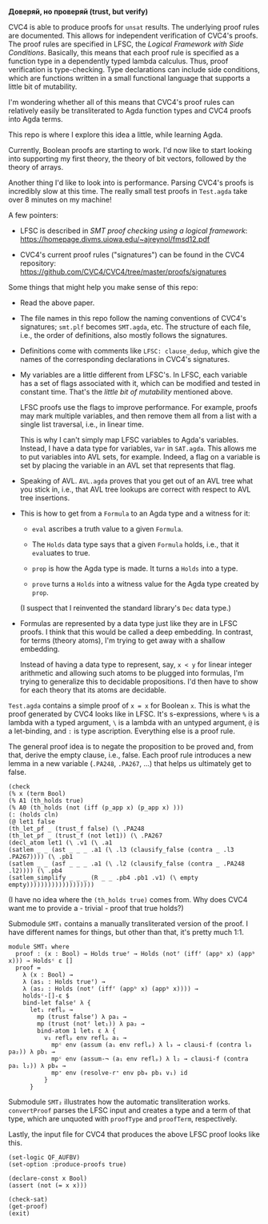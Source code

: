 **Доверяй, но проверяй (trust, but verify)**

CVC4 is able to produce proofs for `unsat` results. The underlying proof rules
are documented. This allows for independent verification of CVC4's proofs. The
proof rules are specified in LFSC, the *Logical Framework with Side
Conditions*. Basically, this means that each proof rule is specified as a
function type in a dependently typed lambda calculus. Thus, proof verification
is type-checking. Type declarations can include side conditions, which are
functions written in a small functional language that supports a little bit of
mutability.

I'm wondering whether all of this means that CVC4's proof rules can relatively
easily be transliterated to Agda function types and CVC4 proofs into Agda terms.

This repo is where I explore this idea a little, while learning Agda.

Currently, Boolean proofs are starting to work. I'd now like to start looking
into supporting my first theory, the theory of bit vectors, followed by the
theory of arrays.

Another thing I'd like to look into is performance. Parsing CVC4's proofs is
incredibly slow at this time. The really small test proofs in `Test.agda` take
over 8 minutes on my machine!

A few pointers:

  * LFSC is described in *SMT proof checking using a logical framework*:
    https://homepage.divms.uiowa.edu/~ajreynol/fmsd12.pdf

  * CVC4's current proof rules ("signatures") can be found in the CVC4
    repository: https://github.com/CVC4/CVC4/tree/master/proofs/signatures

Some things that might help you make sense of this repo:

  * Read the above paper.

  * The file names in this repo follow the naming conventions of CVC4's
    signatures; `smt.plf` becomes `SMT.agda`, etc. The structure of each file,
    i.e., the order of definitions, also mostly follows the signatures.

  * Definitions come with comments like `LFSC: clause_dedup`, which give the
    names of the corresponding declarations in CVC4's signatures.

  * My variables are a little different from LFSC's. In LFSC, each variable has
    a set of flags associated with it, which can be modified and tested in
    constant time. That's the *little bit of mutability* mentioned above.

    LFSC proofs use the flags to improve performance. For example, proofs may
    mark multiple variables, and then remove them all from a list with a single
    list traversal, i.e., in linear time.

    This is why I can't simply map LFSC variables to Agda's variables. Instead,
    I have a data type for variables, `Var` in `SAT.agda`. This allows me to put
    variables into AVL sets, for example. Indeed, a flag on a variable is set by
    placing the variable in an AVL set that represents that flag.

  * Speaking of AVL. `AVL.agda` proves that you get out of an AVL tree what you
    stick in, i.e., that AVL tree lookups are correct with respect to AVL tree
    insertions.

  * This is how to get from a `Formula` to an Agda type and a witness for it:

    * `eval` ascribes a truth value to a given `Formula`.

    * The `Holds` data type says that a given `Formula` holds, i.e., that it
      `eval`uates to true.

    * `prop` is how the Agda type is made. It turns a `Holds` into a type.

    * `prove` turns a `Holds` into a witness value for the Agda type created by
      `prop`.

    (I suspect that I reinvented the standard library's `Dec` data type.)

  * Formulas are represented by a data type just like they are in LFSC proofs.
    I think that this would be called a deep embedding. In contrast, for terms
    (theory atoms), I'm trying to get away with a shallow embedding.

    Instead of having a data type to represent, say, `x < y` for linear integer
    arithmetic and allowing such atoms to be plugged into formulas, I'm trying
    to generalize this to decidable propositions. I'd then have to show for each
    theory that its atoms are decidable.

`Test.agda` contains a simple proof of `x = x` for Boolean `x`. This is what
the proof generated by CVC4 looks like in LFSC. It's s-expressions, where `%` is
a lambda with a typed argument, `\` is a lambda with an untyped argument, `@`
is a let-binding, and `:` is type ascription. Everything else is a proof rule.

The general proof idea is to negate the proposition to be proved and, from
that, derive the empty clause, i.e., false. Each proof rule introduces a new
lemma in a new variable (`.PA248`, `.PA267`, ...) that helps us ultimately
get to false.

```
(check
(% x (term Bool)
(% A1 (th_holds true)
(% A0 (th_holds (not (iff (p_app x) (p_app x) )))
(: (holds cln)
(@ let1 false
(th_let_pf _ (trust_f false) (\ .PA248
(th_let_pf _ (trust_f (not let1)) (\ .PA267
(decl_atom let1 (\ .v1 (\ .a1
(satlem _ _ (ast _ _ _ .a1 (\ .l3 (clausify_false (contra _ .l3 .PA267)))) (\ .pb1
(satlem _ _ (asf _ _ _ .a1 (\ .l2 (clausify_false (contra _ .PA248 .l2)))) (\ .pb4
(satlem_simplify _ _ _ (R _ _ .pb4 .pb1 .v1) (\ empty empty)))))))))))))))))))
```

(I have no idea where the `(th_holds true)` comes from. Why does CVC4 want me
to provide a - trivial - proof that true holds?)

Submodule `SMT₁` contains a manually transliterated version of the proof. I have
different names for things, but other than that, it's pretty much 1:1.

```
module SMT₁ where
  proof : (x : Bool) → Holds trueᶠ → Holds (notᶠ (iffᶠ (appᵇ x) (appᵇ x))) → Holdsᶜ ε []
  proof =
    λ (x : Bool) →
    λ (as₁ : Holds trueᶠ) →
    λ (as₂ : Holds (notᶠ (iffᶠ (appᵇ x) (appᵇ x)))) →
    holdsᶜ-[]-ε $
    bind-let falseᶠ λ {
      let₁ reflₚ →
        mp (trust falseᶠ) λ pa₁ →
        mp (trust (notᶠ let₁)) λ pa₂ →
        bind-atom 1 let₁ ε λ {
          v₁ reflₚ env reflₚ a₁ →
            mpᶜ env (assum (a₁ env reflₚ) λ l₃ → clausi-f (contra l₃ pa₂)) λ pb₁ →
            mpᶜ env (assum-¬ (a₁ env reflₚ) λ l₂ → clausi-f (contra pa₁ l₂)) λ pb₄ →
            mp⁺ env (resolve-r⁺ env pb₄ pb₁ v₁) id
          }
      }
```

Submodule `SMT₂` illustrates how the automatic transliteration works.
`convertProof` parses the LFSC input and creates a type and a term of that type,
which are unquoted with `proofType` and `proofTerm`, respectively.

Lastly, the input file for CVC4 that produces the above LFSC proof looks like
this.

```
(set-logic QF_AUFBV)
(set-option :produce-proofs true)

(declare-const x Bool)
(assert (not (= x x)))

(check-sat)
(get-proof)
(exit)
```
